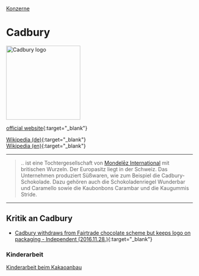 [Konzerne](../konzerne.html)   

# Cadbury

<img src="https://upload.wikimedia.org/wikipedia/commons/0/08/Cadbury.svg" height="200" alt="Cadbury logo">

[official website](https://www.mondelezinternational.com/){:target="_blank"}   

[Wikipedia (de)](https://de.wikipedia.org/wiki/Cadbury_plc){:target="_blank"}   
[Wikipedia (en)](https://en.wikipedia.org/wiki/Cadbury){:target="_blank"}   

---

> .. ist eine Tochtergesellschaft von [Mondelēz International](../konzerne/mondelez_international.html) mit britischen Wurzeln. Der Europasitz liegt in der Schweiz. Das Unternehmen produziert Süßwaren, wie zum Beispiel die Cadbury-Schokolade. Dazu gehören auch die Schokoladenriegel Wunderbar und Caramello sowie die Kaubonbons Carambar und die Kaugummis Stride.

---

## Kritik an Cadbury

* [Cadbury withdraws from Fairtrade chocolate scheme but keeps logo on packaging - Independent (2016.11.28.)](https://www.independent.co.uk/news/business/news/cadbury-chocolate-fairtrade-logo-scheme-at-risk-mondelez-international-a7443226.html){:target="_blank"}  

### <a name="kinderarbeit">Kinderarbeit</a>
[Kinderarbeit beim Kakaoanbau](../thema/kakaoanbau.html)
